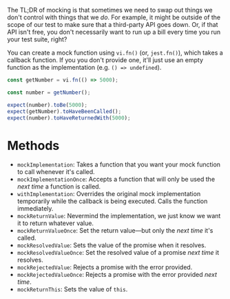 The TL;DR of mocking is that sometimes we need to swap out things we don't control with things that we _do_. For example, it might be outside of the scope of our test to make sure that a third-party API goes down. Or, if that API isn't free, you don't necessarily want to run up a bill every time you run your test suite, right?

You can create a mock function using `vi.fn()` (or, `jest.fn()`), which takes a callback function. If you you don't provide one, it'll just use an empty function as the implementation (e.g. `() => undefined`).

```ts
const getNumber = vi.fn(() => 5000);

const number = getNumber();

expect(number).toBe(5000);
expect(getNumber).toHaveBeenCalled();
expect(number).toHaveReturnedWith(5000);
```

# Methods

- `mockImplementation`: Takes a function that you want your mock function to call whenever it's called.
- `mockImplementationOnce`: Accepts a function that will only be used the _next time_ a function is called.
- `withImplementation`: Overrides the original mock implementation temporarily while the callback is being executed. Calls the function immediately.
- `mockReturnValue`: Nevermind the implementation, we just know we want it to return whatever value.
- `mockReturnValueOnce`: Set the return value—but only the _next time_ it's called.
- `mockResolvedValue`: Sets the value of the promise when it resolves.
- `mockResolvedValueOnce`: Set the resolved value of a promise _next time_ it resolves.
- `mockRejectedValue`: Rejects a promise with the error provided.
- `mockRejectedValueOnce`: Rejects a promise with the error provided _next time_.
- `mockReturnThis`: Sets the value of `this`.
